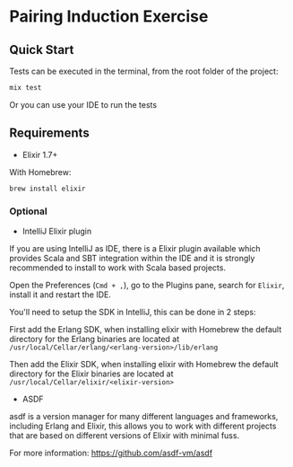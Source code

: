 # Pairing Induction Exercise

## Quick Start

Tests can be executed in the terminal, from the root folder of the project:

```bash
mix test
```

Or you can use your IDE to run the tests


## Requirements

- Elixir 1.7+

With Homebrew:

```bash
brew install elixir
```


### Optional

- IntelliJ Elixir plugin

If you are using IntelliJ as IDE, there is a Elixir plugin available which provides Scala and SBT integration within the IDE and it is strongly recommended to install to work with Scala based projects.

Open the Preferences (`Cmd + ,`), go to the Plugins pane, search for `Elixir`, install it and restart the IDE.

You'll need to setup the SDK in IntelliJ, this can be done in 2 steps:

First add the Erlang SDK, when installing elixir with Homebrew the default directory for the Erlang binaries are located at `/usr/local/Cellar/erlang/<erlang-version>/lib/erlang`

Then add the Elixir SDK, when installing elixir with Homebrew the default directory for the Elixir binaries are located at `/usr/local/Cellar/elixir/<elixir-version>`


- ASDF

asdf is a version manager for many different languages and frameworks, including Erlang and Elixir, this allows you to work with different projects that are based on different versions of Elixir with minimal fuss.

For more information: https://github.com/asdf-vm/asdf

